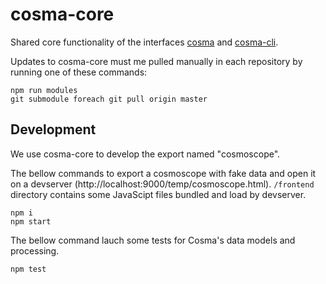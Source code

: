 # cosma-core

Shared core functionality of the interfaces [cosma](https://github.com/graphlab-fr/cosma) and [cosma-cli](https://github.com/graphlab-fr/cosma-cli).

Updates to cosma-core must me pulled manually in each repository by running one of these commands:

```
npm run modules
git submodule foreach git pull origin master
```

## Development

We use cosma-core to develop the export named "cosmoscope".

The bellow commands to export a cosmoscope with fake data and open it on a devserver (http://localhost:9000/temp/cosmoscope.html). `/frontend` directory contains some JavaScipt files bundled and load by devserver.

```
npm i
npm start
```

The bellow command lauch some tests for Cosma's data models and processing.

```
npm test
```